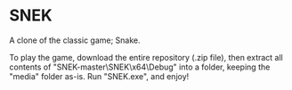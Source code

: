 # SNEK

A clone of the classic game; Snake.

To play the game, download the entire repository (.zip file), then extract all contents of "SNEK-master\SNEK\x64\Debug" into a folder, keeping the "media" folder as-is. Run "SNEK.exe", and enjoy!
